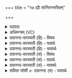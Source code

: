 +++
title = "१७ द्यौः शान्तिरन्तरिक्षम्"

+++
<details><summary>पदपाठः</summary>

द्यौः। शान्तिः॑। अ॒न्तरि॑क्षम्। शान्तिः॑। पृ॒थि॒वी। शान्तिः॑। आपः॑। शान्तिः॑। ओष॑धयः। शान्तिः॑। वन॒स्पत॑यः। शान्तिः॑। विश्वे॑। दे॒वाः। शान्तिः॑। ब्रह्म॑। शान्तिः॑। सर्व॑म्। शान्तिः॑। शान्तिः॑। ए॒व। शान्तिः॑। सा। मा॒। शान्तिः॑। ए॒धि॒। १७।
</details>

<details><summary>अधिमन्त्रम् (VC)</summary>

- ईश्वरो देवता
- दध्यङ्ङाथर्वण ऋषिः
- भुरिक्छक्वरी
- धैवतः
</details>

<details><summary>दयानन्द-सरस्वती (हि) - विषयः</summary>

मनुष्यों को कैसे प्रयत्न करना चाहिये, इस विषय को अगले मन्त्र में कहा है ॥
</details>

<details><summary>दयानन्द-सरस्वती (हि) - पदार्थः</summary>

पदार्थान्वयभाषाः -  हे मनुष्यो ! जो (द्यौः, शान्तिः) प्रकाशयुक्त पदार्थ शान्तिकारक (अन्तरिक्षम्) दोनों लोक के बीच का आकाश (शान्तिः) शान्तिकारी (पृथिवी) भूमि (शान्तिः) सुखकारी निरुपद्रव (आपः) जल वा प्राण (शान्तिः) शान्तिदायी (ओषधयः) सोमलता आदि ओषधियाँ (शान्तिः) सुखदायी (वनस्पतयः) वट आदि वनस्पति (शान्तिः) शान्तिकारक (विश्वे, देवाः) सब विद्वान् लोग (शान्तिः) उपद्रवनिवारक (ब्रह्म) परमेश्वर वा वेद (शान्तिः) सुखदायी (सर्वम्) सम्पूर्ण वस्तु (शान्तिः) शान्तिकारक (शान्तिरेव) शान्ति ही (शान्तिः) शान्ति (मा) मुझको (एधि) प्राप्त होवे (सा) वह (शान्तिः) शान्ति तुम लोगों के लिये भी प्राप्त होवे ॥१७ ॥
</details>

<details><summary>दयानन्द-सरस्वती (हि) - भावार्थः</summary>

भावार्थभाषाः -  हे मनुष्यो ! जैसे प्रकाश आदि पदार्थ शान्ति करनेवाले होवें, वैसे तुम लोग प्रयत्न करो ॥१७ ॥
</details>

<details><summary>दयानन्द-सरस्वती (सं) - विषयः</summary>

मनुष्यैः कथं प्रयतितव्यमित्याह ॥
</details>

<details><summary>दयानन्द-सरस्वती (सं) - पदार्थः</summary>

पदार्थान्वयभाषाः -  हे मनुष्याः ! या द्यौः शान्तिरन्तरिक्षं शान्तिः पृथिवी शान्तिरापः शान्तिरोषधयः शान्तिर्वनस्पतयः शान्तिर्विश्वे देवाः शान्तिर्ब्रह्म शान्तिः सर्वं शान्तिः शान्तिरेव शान्तिर्मैधि सा शान्तिर्युष्माकमपि प्राप्नोतु ॥१७ ॥
</details>

<details><summary>दयानन्द-सरस्वती (सं) - भावार्थः</summary>

भावार्थभाषाः -  हे मनुष्याः ! यथा प्रकाशादयः पदार्थाः शान्तिकराः स्युस्तथा यूयं प्रयतध्वम् ॥१७ ॥
</details>

<details><summary>सविता जोशी ← दयानन्दः (म) - भावार्थः</summary>

भावार्थभाषाः -  हे माणसांनो ! जसे प्रकाशयुक्त पदार्थ, आकाश, भूमी, जल, सोमलता इत्यादी औषधे, वनस्पती, विद्वान लोक, परमेश्वर, वेद इत्यादी शांती देणारे असतात तशी शांती प्राप्त करण्याचा प्रयत्न तुम्हीही करा.
</details>